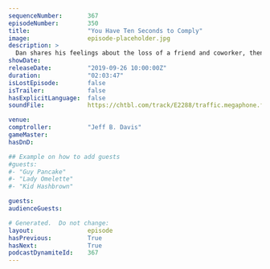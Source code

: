 ```yaml
---
sequenceNumber:       367
episodeNumber:        350
title:                "You Have Ten Seconds to Comply"
image:                episode-placeholder.jpg
description: >
  Dan shares his feelings about the loss of a friend and coworker, then brings on Ed Neumeier – writer of genre defining movies like RoboCop and Starship Troopers to dive deep into their history and trivia. Featuring Dan Harmon, Jeff Bryan Davis, Rob Schrab and Ed Neumeier.
showDate:             
releaseDate:          "2019-09-26 10:00:00Z"
duration:             "02:03:47"
isLostEpisode:        false
isTrailer:            false
hasExplicitLanguage:  false
soundFile:            https://chtbl.com/track/E2288/traffic.megaphone.fm/STA8562369244.mp3?updated=1596570498

venue:                
comptroller:          "Jeff B. Davis"
gameMaster:           
hasDnD:               

## Example on how to add guests
#guests:
#- "Guy Pancake"
#- "Lady Omelette"
#- "Kid Hashbrown"

guests:
audienceGuests:

# Generated.  Do not change:
layout:               episode
hasPrevious:          True
hasNext:              True
podcastDynamiteId:    367
---
```

